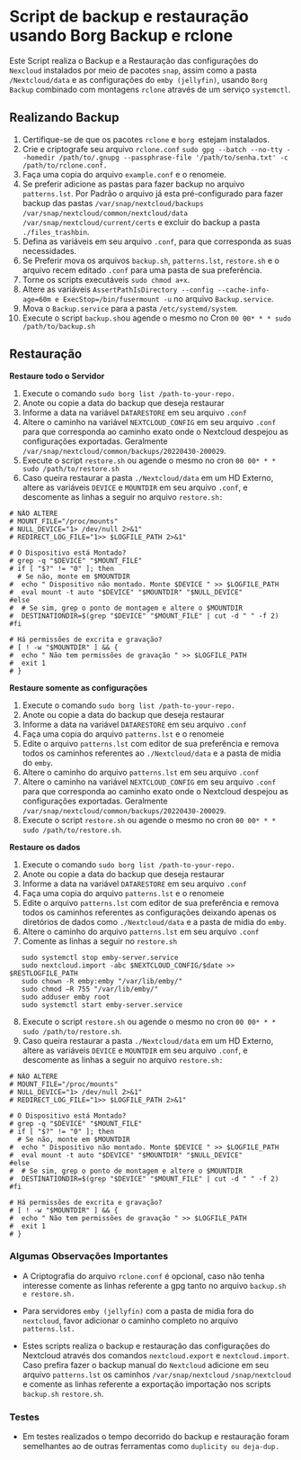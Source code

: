 # **Script de backup e restauração usando Borg Backup e rclone**

Este Script realiza o Backup e a Restauração das configurações do `Nexcloud` instalados por meio de pacotes `snap`, assim como a pasta `/Nextcloud/data` e as configurações do `emby (jellyfin)`, usando `Borg Backup` combinado com montagens `rclone` através de um serviço `systemctl`.

## **Realizando Backup**

 1. Certifique-se de que os pacotes `rclone` e  `borg `estejam instalados. 
 2. Crie e criptografe seu arquivo `rclone.conf` `sudo gpg --batch --no-tty --homedir /path/to/.gnupg --passphrase-file '/path/to/senha.txt' -c /path/to/rclone.conf.`
 3. Faça uma copia do arquivo `example.conf` e o renomeie.
 4. Se preferir adicione as pastas para fazer backup no arquivo `patterns.lst`. Por Padrão o arquivo já esta pré-configurado para fazer backup das pastas `/var/snap/nextcloud/backups` `/var/snap/nextcloud/common/nextcloud/data` `/var/snap/nextcloud/current/certs` e excluir do backup a pasta `./files_trashbin`.
 5. Defina as variáveis em seu arquivo `.conf`, para que corresponda as suas necessidades.
 6. Se Preferir mova os arquivos `backup.sh`, `patterns.lst`, `restore.sh` e o arquivo recem editado `.conf` para uma pasta de sua preferência.
 7. Torne os scripts executáveis `sudo chmod a+x`.
 8. Altere as variáveis `AssertPathIsDirectory --config --cache-info-age=60m e ExecStop=/bin/fusermount -u` no arquivo `Backup.service`.
 9. Mova o `Backup.service` para a pasta `/etc/systemd/system`.
 10. Execute o script `backup.sh`ou agende o mesmo no Cron `00 00* * * sudo /path/to/backup.sh` 

## **Restauração**

**Restaure todo o Servidor**

1. Execute o comando `sudo borg list /path-to-your-repo.`
2. Anote ou copie a data do backup que deseja restaurar 
3. Informe a data na variável `DATARESTORE` em seu arquivo `.conf`
4. Altere o caminho na variável `NEXTCLOUD_CONFIG` em seu arquivo `.conf` para que corresponda ao caminho exato onde o Nextcloud despejou as configurações exportadas. Geralmente `/var/snap/nextcloud/common/backups/20220430-200029`.
5. Execute o script `restore.sh` ou agende o mesmo no cron `00 00* * * sudo /path/to/restore.sh`
6. Caso queira restaurar a pasta `./Nextcloud/data` em um HD Externo, altere as variáveis `DEVICE` e `MOUNTDIR` em seu arquivo `.conf`, e descomente as linhas a seguir no arquivo `restore.sh:` 
```
# NÃO ALTERE
# MOUNT_FILE="/proc/mounts"
# NULL_DEVICE="1> /dev/null 2>&1"
# REDIRECT_LOG_FILE="1>> $LOGFILE_PATH 2>&1"

# O Dispositivo está Montado?
# grep -q "$DEVICE" "$MOUNT_FILE"
# if [ "$?" != "0" ]; then
  # Se não, monte em $MOUNTDIR
#  echo " Dispositivo não montado. Monte $DEVICE " >> $LOGFILE_PATH
#  eval mount -t auto "$DEVICE" "$MOUNTDIR" "$NULL_DEVICE"
#else
#  # Se sim, grep o ponto de montagem e altere o $MOUNTDIR
#  DESTINATIONDIR=$(grep "$DEVICE" "$MOUNT_FILE" | cut -d " " -f 2)
#fi

# Há permissões de excrita e gravação?
# [ ! -w "$MOUNTDIR" ] && {
#  echo " Não tem permissões de gravação " >> $LOGFILE_PATH
#  exit 1
# }
```
**Restaure somente as configurações**

1. Execute o comando `sudo borg list /path-to-your-repo.`
2. Anote ou copie a data do backup que deseja restaurar 
3. Informe a data na variável `DATARESTORE` em seu arquivo `.conf`
4. Faça uma copia do arquivo `patterns.lst` e o renomeie
5. Edite o arquivo `patterns.lst` com editor de sua preferência e remova todos os caminhos referentes ao `./Nextcloud/data` e a pasta de midia do `emby`.
6. Altere o caminho do arquivo `patterns.lst` em seu arquivo `.conf`
7. Altere o caminho na variável `NEXTCLOUD_CONFIG` em seu arquivo `.conf` para que corresponda ao caminho exato onde o Nextcloud despejou as configurações exportadas. Geralmente `/var/snap/nextcloud/common/backups/20220430-200029`.
8. Execute o script `restore.sh` ou agende o mesmo no cron `00 00* * * sudo /path/to/restore.sh`.

**Restaure os dados**

1. Execute o comando `sudo borg list /path-to-your-repo.`
2. Anote ou copie a data do backup que deseja restaurar 
3. Informe a data na variável `DATARESTORE` em seu arquivo `.conf`
4. Faça uma copia do arquivo `patterns.lst` e o renomeie
5. Edite o arquivo `patterns.lst` com editor de sua preferência e remova todos os caminhos referentes as configurações deixando apenas os diretórios de dados como `./Nextcloud/data` e a pasta de midia do `emby`.
6. Altere o caminho do arquivo `patterns.lst` em seu arquivo `.conf`
7. Comente as linhas a seguir no `restore.sh` 
```
   sudo systemctl stop emby-server.service
   sudo nextcloud.import -abc $NEXTCLOUD_CONFIG/$date >> $RESTLOGFILE_PATH   
   sudo chown -R emby:emby "/var/lib/emby/"
   sudo chmod –R 755 "/var/lib/emby/"
   sudo adduser emby root
   sudo systemctl start emby-server.service
``` 
8. Execute o script `restore.sh` ou agende o mesmo no cron `00 00* * * sudo /path/to/restore.sh`.
9.  Caso queira restaurar a pasta `./Nextcloud/data` em um HD Externo, altere as variáveis `DEVICE` e `MOUNTDIR` em seu arquivo `.conf`, e descomente as linhas a seguir no arquivo `restore.sh:` 
```
# NÃO ALTERE
# MOUNT_FILE="/proc/mounts"
# NULL_DEVICE="1> /dev/null 2>&1"
# REDIRECT_LOG_FILE="1>> $LOGFILE_PATH 2>&1"

# O Dispositivo está Montado?
# grep -q "$DEVICE" "$MOUNT_FILE"
# if [ "$?" != "0" ]; then
  # Se não, monte em $MOUNTDIR
#  echo " Dispositivo não montado. Monte $DEVICE " >> $LOGFILE_PATH
#  eval mount -t auto "$DEVICE" "$MOUNTDIR" "$NULL_DEVICE"
#else
#  # Se sim, grep o ponto de montagem e altere o $MOUNTDIR
#  DESTINATIONDIR=$(grep "$DEVICE" "$MOUNT_FILE" | cut -d " " -f 2)
#fi

# Há permissões de excrita e gravação?
# [ ! -w "$MOUNTDIR" ] && {
#  echo " Não tem permissões de gravação " >> $LOGFILE_PATH
#  exit 1
# }
```
### Algumas Observações Importantes 

   - A Criptografia do arquivo `rclone.conf` é opcional, caso não tenha interesse comente as linhas referente a gpg tanto no arquivo `backup.sh e restore.sh.`
   
   - Para servidores `emby (jellyfin)` com a pasta de midia fora do `nextcloud`, favor adicionar o caminho completo no arquivo `patterns.lst.` 

   - Estes scripts realiza o backup e restauração das configurações do Nextcloud através dos comandos `nextcloud.export` e `nextcloud.import`. Caso prefira fazer o backup manual do `Nextcloud` adicione em seu arquivo `patterns.lst` os caminhos `/var/snap/nextcloud` `/snap/nextcloud` e comente as linhas referente a exportação importação nos scripts `backup.sh` `restore.sh`.

### Testes

 - Em testes realizados o tempo decorrido do backup e restauração foram semelhantes ao de outras ferramentas como `duplicity ou deja-dup.`
